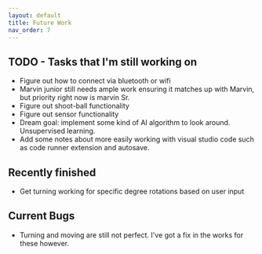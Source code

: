 ```yaml
---
layout: default
title: Future Work
nav_order: 7
---
```


## TODO - Tasks that I'm still working on
- Figure out how to connect via bluetooth or wifi
- Marvin junior still needs ample work ensuring it matches up with Marvin, but priority right now is marvin Sr.
- Figure out shoot-ball functionality
- Figure out sensor functionality
- Dream goal: implement some kind of AI algorithm to look around. Unsupervised learning.
- Add some notes about more easily working with visual studio code such as code runner extension and autosave.

## Recently finished
- Get turning working for specific degree rotations based on user input

## Current Bugs
- Turning and moving are still not perfect. I've got a fix in the works for these however.